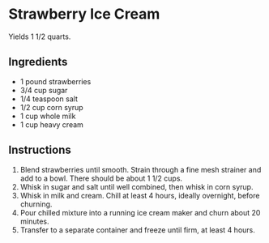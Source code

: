 # Strawberry Ice Cream

Yields 1 1/2 quarts.

## Ingredients

- 1 pound strawberries
- 3/4 cup sugar
- 1/4 teaspoon salt
- 1/2 cup corn syrup
- 1 cup whole milk
- 1 cup heavy cream

## Instructions

1. Blend strawberries until smooth. Strain through a fine mesh strainer and add to a bowl. There should be about 1 1/2 cups.
2. Whisk in sugar and salt until well combined, then whisk in corn syrup.
3. Whisk in milk and cream. Chill at least 4 hours, ideally overnight, before churning.
4. Pour chilled mixture into a running ice cream maker and churn about 20 minutes.
5. Transfer to a separate container and freeze until firm, at least 4 hours.
